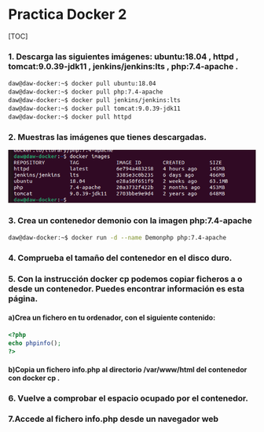 # Practica Docker 2



[TOC]



### 1. Descarga las siguientes imágenes: ubuntu:18.04 , httpd , tomcat:9.0.39-jdk11 , jenkins/jenkins:lts , php:7.4-apache . 

```bash
daw@daw-docker:~$ docker pull ubuntu:18.04
daw@daw-docker:~$ docker pull php:7.4-apache
daw@daw-docker:~$ docker pull jenkins/jenkins:lts
daw@daw-docker:~$ docker pull tomcat:9.0.39-jdk11
daw@daw-docker:~$ docker pull httpd
```

### 2. Muestras las imágenes que tienes descargadas. 

![image-20230118095349858](assets/image-20230118095349858.png)

### 3. Crea un contenedor demonio con la imagen php:7.4-apache 

```bash
daw@daw-docker:~$ docker run -d --name Demonphp php:7.4-apache
```



### 4. Comprueba el tamaño del contenedor en el disco duro. 

### 5. Con la instrucción docker cp podemos copiar ficheros a o desde un contenedor. Puedes encontrar información es esta página. 

#### a)Crea un fichero en tu ordenador, con el siguiente contenido: 

```php
<?php
echo phpinfo();
?>
```



#### b)Copia un fichero info.php al directorio /var/www/html del contenedor con docker cp . 

### 6. Vuelve a comprobar el espacio ocupado por el contenedor. 



### 7.Accede al fichero info.php desde un navegador web